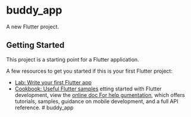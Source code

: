 # buddy_app

A new Flutter project.

## Getting Started

This project is a starting point for a Flutter application.

A few resources to get you started if this is your first Flutter project:

- [Lab: Write your first Flutter app](https://docs.flutter.dev/get-started/codelab)
- [Cookbook: Useful Flutter samples](https://docs.flutter.dev/cookbook)
etting started with Flutter development, view the
[online doc
For help gumentation](https://docs.flutter.dev/), which offers tutorials,
samples, guidance on mobile development, and a full API reference.
#   b u d d y _ a p p 
 
 